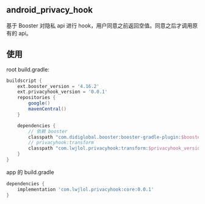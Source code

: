 ## android_privacy_hook

基于 Booster 对隐私 api 进行 hook，用户同意之前返回空值。同意之后才调用原有的 api。



## 使用

root build.gradle:
```gradle
buildscript {
    ext.booster_version = '4.16.2'
    ext.privacyhook_version = '0.0.1'
    repositories {
        google()
        mavenCentral()
    }

    dependencies {
        // 依赖 booster
        classpath "com.didiglobal.booster:booster-gradle-plugin:$booster_version"
        // privacyhook:transform
        classpath "com.lwjlol.privacyhook:transform:$privacyhook_version"
    }
}
```

app 的 build.gradle
```gradle
dependencies {
    implementation 'com.lwjlol.privacyhook:core:0.0.1'
}
```
